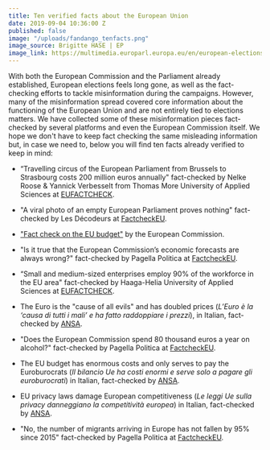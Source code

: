 ```yaml
---
title: Ten verified facts about the European Union
date: 2019-09-04 10:36:00 Z
published: false
image: "/uploads/fandango_tenfacts.png"
image_source: Brigitte HASE | EP
image_link: https://multimedia.europarl.europa.eu/en/european-elections-2019-counting-of-ballots-in-french-polling-station_20190522_EP-089277X_BHA-174_p#ssh
---
```


With both the European Commission and the Parliament already established, European elections feels long gone, as well as the fact-checking efforts to tackle misinformation during the campaigns. However, many of the misinformation spread covered core information about the functioning of the European Union and are not entirely tied to elections matters. We have collected some of these misinformation pieces fact-checked by several platforms and even the European Commission itself. We hope we don't have to keep fact checking the same misleading information but, in case we need to, below you will find ten facts already verified to keep in mind:

- “Travelling circus of the European Parliament from Brussels to Strasbourg costs 200 million euros annually" fact-checked by Nelke Roose & Yannick Verbesselt from Thomas More University of Applied Sciences at [EUFACTCHECK](https://eufactcheck.eu/factcheck/mostly-false-travelling-circus-of-the-european-parliament-from-brussels-to-strasbourg-costs-200-million-euros-annually/).

- "A viral photo of an empty European Parliament proves nothing" fact-checked by Les Décodeurs at [FactcheckEU](https://factcheckeu.info/en/article/la-c%C3%A9l%C3%A8bre-photographie-dun-parlement-europ%C3%A9en-vide-ne-prouve-rien1).

- ["Fact check on the EU budget"](https://ec.europa.eu/info/about-european-commission/eu-budget/how-it-works/fact-check_en) by the European Commission.

- "Is it true that the European Commission’s economic forecasts are always wrong?" fact-checked by Pagella Politica at [FactcheckEU](https://factcheckeu.info/en/article/%C3%A8-vero-che-la-commissione-europea-sbaglia-sempre-le-previsioni-economiche).

- “Small and medium-sized enterprises employ 90% of the workforce in the EU area" fact-checked by Haaga-Helia University of Applied Sciences at [EUFACTCHECK](https://eufactcheck.eu/factcheck/false-small-and-medium-sized-enterprises-employ-90-percent-of-the-workforce-in-the-eu-area/).

- The Euro is the "cause of all evils" and has doubled prices (*L’Euro è la ‘causa di tutti i mali’ e ha fatto raddoppiare i prezzi*), in Italian, fact-checked by [ANSA](https://www.ansa.it/europa/notizie/europarlamento/approfondimenti/2019/05/09/i-falsi-miti-anti-europei_2998185f-ffd6-408f-91ea-1f135c620c89.html#a119e099-e875-49f3-ab29-2ef392a92ecb).

- "Does the European Commission spend 80 thousand euros a year on alcohol?" fact-checked by Pagella Politica at [FactcheckEU](https://factcheckeu.info/en/article/la-commissione-ue-spende-80-mila-euro-lanno-in-alcol1).

- The EU budget has enormous costs and only serves to pay the Euroburocrats (*Il bilancio Ue ha costi enormi e serve solo a pagare gli euroburocrati*) in Italian, fact-checked by [ANSA](https://www.ansa.it/europa/notizie/europarlamento/approfondimenti/2019/05/09/i-falsi-miti-anti-europei_2998185f-ffd6-408f-91ea-1f135c620c89.html#1c8ec687-9c20-4b85-83f5-cb2d92011f8f).

- EU privacy laws damage European competitiveness (*Le leggi Ue sulla privacy danneggiano la competitività europea*) in Italian, fact-checked by [ANSA](https://www.ansa.it/europa/notizie/europarlamento/approfondimenti/2019/05/09/i-falsi-miti-anti-europei_2998185f-ffd6-408f-91ea-1f135c620c89.html#bd691261-99f2-412d-a88f-821b1ba96adf).

- "No, the number of migrants arriving in Europe has not fallen by 95% since 2015" fact-checked by Pagella Politica at [FactcheckEU](https://factcheckeu.info/en/article/gli-arrivi-di-migranti-europa-sono-diminuiti-del-95-dal-2015-dice-kurz).